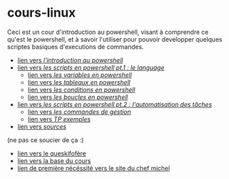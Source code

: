# cours-linux

Ceci est un cour d'introduction au powershell, visant à comprendre ce qu'est le powershell, et à savoir l'utiliser pour pouvoir developper quelques scriptes basiques d'executions de commandes.

* [lien vers *l'introduction au powershell*](https://github.com/LBROCHARD/cours-linux/blob/main/cours/introduction.md)
* [lien vers *les scripts en powershell pt.1 : le language*](https://github.com/LBROCHARD/cours-linux/blob/main/cours/scripts_language.md)
  - [lien vers *les variables en powershell*](https://github.com/LBROCHARD/cours-linux/blob/main/cours/les_varaiables.md)
  - [lien vers *les tableaux en powershell*](https://github.com/LBROCHARD/cours-linux/blob/main/cours/les_tableaux.md)
  - [lien vers *les conditions en powershell*](https://github.com/LBROCHARD/cours-linux/blob/main/cours/les_conditions.md)
  - [lien vers *les boucles en powershell*](https://github.com/LBROCHARD/cours-linux/blob/main/cours/les_boucles.md)
* [lien vers *les scripts en powershell pt.2 : l'automatisation des tâches*](https://github.com/LBROCHARD/cours-linux/blob/main/cours/scripts_automatiser.md)
  - [lien vers *les commandes de gestion*]()
  - [lien vers *TP exemples*]()
* [lien vers *sources*]()

(ne pas ce soucier de ça :)


* [lien vers le queskifofère](https://github.com/LBROCHARD/cours-linux/blob/main/liste_de_choses_%C3%A0_faire.md)
* [lien vers la base du cours](https://github.com/LBROCHARD/cours-linux/blob/main/powershell.md)
* [lien de première nécéssité vers le site du chef michel](https://www.chefmicheldumas.com/fr)
